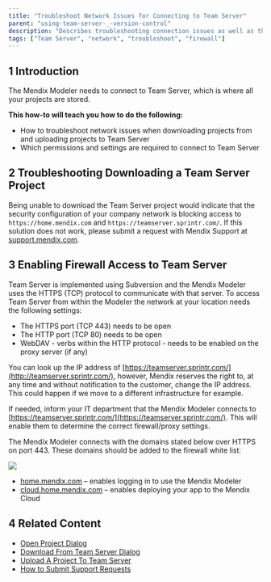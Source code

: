 ```yaml
---
title: "Troubleshoot Network Issues for Connecting to Team Server"
parent: "using-team-server-_-version-control"
description: "Describes troubleshooting connection issues as well as the permissions and settings required to connect to Team Server."
tags: ["Team Server", "network", "troubleshoot", "firewall"]
---
```


## 1 Introduction

The Mendix Modeler needs to connect to Team Server, which is where all your projects are stored.

**This how-to will teach you how to do the following:**

*   How to troubleshoot network issues when downloading projects from and uploading projects to Team Server
*   Which permissions and settings are required to connect to Team Server

## 2 Troubleshooting Downloading a Team Server Project

Being unable to download the Team Server project would indicate that the security configuration of your company network is blocking access to `https://home.mendix.com` and `https://teamserver.sprintr.com/`. If this solution does not work, please submit a request with Mendix Support at [support.mendix.com](https://support.mendix.com/).

## 3 Enabling Firewall Access to Team Server

Team Server is implemented using Subversion and the Mendix Modeler uses the HTTPS (TCP) protocol to communicate with that server. To access Team Server from within the Modeler the network at your location needs the following settings:

*   The HTTPS port (TCP 443) needs to be open
*   The HTTP port (TCP 80) needs to be open
*   WebDAV - verbs within the HTTP protocol - needs to be enabled on the proxy server (if any)

You can look up the IP address of [https://teamserver.sprintr.com/](http://teamserver.sprintr.com/), however, Mendix reserves the right to, at any time and without notification to the customer, change the IP address. This could happen if we move to a different infrastructure for example.

If needed, inform your IT department that the Mendix Modeler connects to [https://teamserver.sprintr.com/](https://teamserver.sprintr.com/). This will enable them to determine the correct firewall/proxy settings.

The Mendix Modeler connects with the domains stated below over HTTPS on port 443. These domains should be added to the firewall white list:

![](attachments/required-network-access-for-connecting-to-the-mendix-platform/networkaccessmendixplatform.jpg)

* [home.mendix.com](http://mendix.com/) – enables logging in to use the Mendix Modeler
* [cloud.home.mendix.com](http://cloud.home.mendix.com/) – enables deploying your app to the Mendix Cloud

## 4 Related Content

*   [Open Project Dialog](/refguide6/open-project-dialog)
*   [Download From Team Server Dialog](/refguide6/download-from-team-server-dialog)
*   [Upload A Project To Team Server](/refguide6/upload-to-team-server-dialog)
*   [How to Submit Support Requests](submit-support-request)
